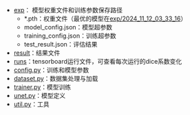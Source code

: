 - [exp](./exp)： 模型权重文件和训练参数保存路径
    - *.pth：权重文件（最优的模型在[exp/2024_11_12_03_33_16](./exp/2024_11_12_03_33_16)）
    - model_config.json：模型超参数
    - training_config.json：训练超参数
    - test_result.json：评估结果
- [result](./result/test)：结果文件
- [runs](./runs)：tensorboard运行文件，可查看每次运行的dice系数变化
- [config.py](./config.py)：训练和模型参数
- [dataset.py](./dataset.py)：数据集处理与加载
- [trainer.py](./trainer.py)：模型训练
- [unet.py](./unet.py)：模型定义
- [util.py](./util.py)：工具